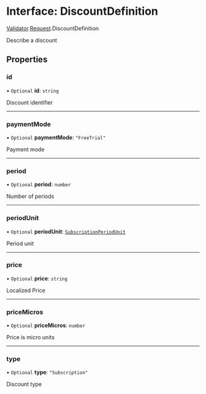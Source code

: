 # Interface: DiscountDefinition

[Validator](../modules/CdvPurchase.Validator.md).[Request](../modules/CdvPurchase.Validator.Request.md).DiscountDefinition

Describe a discount

## Properties

### id

• `Optional` **id**: `string`

Discount identifier

___

### paymentMode

• `Optional` **paymentMode**: ``"FreeTrial"``

Payment mode

___

### period

• `Optional` **period**: `number`

Number of periods

___

### periodUnit

• `Optional` **periodUnit**: [`SubscriptionPeriodUnit`](../modules/CdvPurchase.Validator.Request.md#subscriptionperiodunit)

Period unit

___

### price

• `Optional` **price**: `string`

Localized Price

___

### priceMicros

• `Optional` **priceMicros**: `number`

Price is micro units

___

### type

• `Optional` **type**: ``"Subscription"``

Discount type
